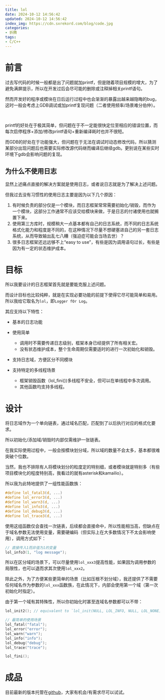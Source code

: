 ```yaml
---
title: lol
date: 2024-10-12 14:56:42
updated: 2024-10-12 14:56:42
index_img: https://cdn.sxrekord.com/blog/code.jpg
categories:
- 折腾
tags:
- C/C++
---
```


# 前言

过去写代码的时候一般都是出了问题就加printf，但是随着项目规模的增大，为了避免满屏提示，所以在开发过后会尽可能的删除或注释掉相关printf语句。

然而开发好的程序或模块在日后运行过程中也会渐渐的暴露出越来越隐晦的bug，这时一般会考虑上GDB调试或加printf复现问题（二者使用频率/场景难分伯仲）。

‍

printf的好处在于极其简单，但问题在于不一定能很快定位至相应的错误位置，而每次启停程序+添加/修改printf语句+重新编译耗时也并不很短。

而GDB的好处在于功能强大，但问题在于无法在调试时动态修改代码，所以猜测某部分出现问题后也需要实际修改源代码继而编译后继续gdb。更别说在某些实时环境下gdb会影响问题的复现。

## 为什么不使用日志

显然上述痛点直接的解决方案就是使用日志，或者说日志就是为了解决上述问题。

但我过去没有习惯性的使用日志主要是因为以下几个原因：

1. 有时候负责的部分仅是一个模块，而日志框架常常需要初始化/销毁，而作为一个模块，这部分工作通常不应该交给模块来做，于是日志的付诸使用也就搁置下来。
2. 使用第三方库时，规模稍大一点基本都有自己的日志系统，而不同的日志系统格式化能力和程度是不同的，在这种情况下尽量不想硬塞进自己的另一套日志系统，从而导致输出乱七八糟（强迫症可能会当场去世）？
3. 很多日志框架还远远够不上“easy to use”，有些是因为调用语句过长，有些是因为有一定的状态维护成本。

# 目标

所以我要设计的日志框架首先就是要能克服上述问题。

而设计目标也比较纯粹，就是在实现必要功能的前提下使得它尽可能简单和易用。所以我给它取名为`lol`​，即`Logger fOr Log`​。

其应支持以下特性：

* 基本的日志功能
* 使用简单

  * 调用时不需要传递日志级别，框架本身已经提供了所有相关宏。
  * 没有状态维护成本，整个生命周期仅需要适时的进行一次初始化和销毁。
* 支持日志域，方便区分不同模块
* 支持特定的多线程场景

  * 框架销毁函数（lol_fini())多线程不安全，但可以在单线程中多次调用。
  * 其他函数均支持多线程。

# 设计

将日志域作为一个单向链表，通过域名匹配，匹配到了以后执行对应的格式化要求。

所以初始化/添加域/销毁时内部仅需维护一张链表。

在我实际使用过程中，一般会按模块划分域，所以域的数量不会太多，基本都很难突破个位数。

当然，我也不排除有人将模块划分的粒度定的特别细，或者模块就是特别多（有些项目模块化的程度特别高，我看过的就有asterisk和kamailio）。

所以我为此特地提供了一组性能函数族：

```c
#define lol_fatal3(d, ...)
#define lol_error3(d, ...)
#define lol_warn3(d, ...)
#define lol_info3(d, ...)
#define lol_debug3(d, ...)
#define lol_trace3(d, ...)
```

使用这组函数仅会查找一次链表，后续都会直接命中，所以性能相当高，但缺点在于域名参数无法使用变量，需要硬编码（但实际上在大多数情况下不太会影响使用），调用方式如下：

```c
// 直接传入1而非值为1的变量
lol_info3(1, "log message");
```


所以在区分域的场景下，可以尽量使用`lol_xxx3`​提高性能，如果因为调用参数的局限性，也可以退而求其次使用`lol_xxx2`​。

除此之外，为了方便某些更简单的场景（比如压根不划分域），我还提供了不需要任何域名作为参数的`lol_xxx`​函数族，在此情况下，内部会使用第一个域（第一次初始化时指定）。

由于第一个域有其特殊性，所以你初始化时甚至连域名参数都可以不带：

```c
lol_init2(); // equivalent to `lol_init(NULL, LOL_INFO, NULL, LOL_NONE);`

// 最简单的使用场景
lol_fatal("fatal");
lol_error("error");
lol_warn("warn");
lol_info("info");
lol_debug("debug");
lol_trace("trace");

lol_fini();
```

# 成品

目前最新的版本托管在[github](https://github.com/Crazyokd/lol)，大家有机会/有需求尽可以试试。
